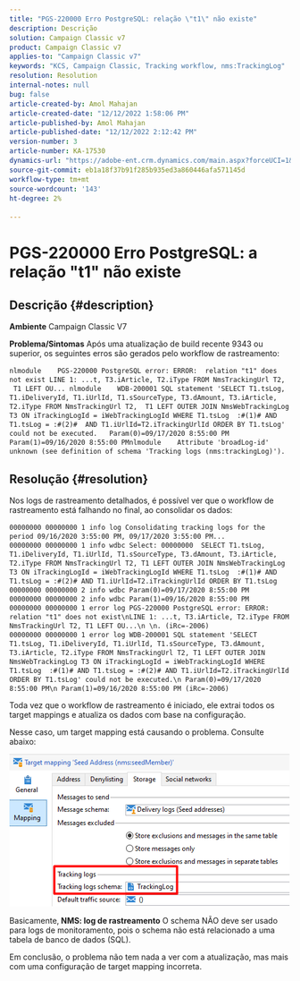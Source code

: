 ```yaml
---
title: "PGS-220000 Erro PostgreSQL: relação \"t1\" não existe"
description: Descrição
solution: Campaign Classic v7
product: Campaign Classic v7
applies-to: "Campaign Classic v7"
keywords: "KCS, Campaign Classic, Tracking workflow, nms:TrackingLog"
resolution: Resolution
internal-notes: null
bug: false
article-created-by: Amol Mahajan
article-created-date: "12/12/2022 1:58:06 PM"
article-published-by: Amol Mahajan
article-published-date: "12/12/2022 2:12:42 PM"
version-number: 3
article-number: KA-17530
dynamics-url: "https://adobe-ent.crm.dynamics.com/main.aspx?forceUCI=1&pagetype=entityrecord&etn=knowledgearticle&id=35fe2fff-247a-ed11-81ac-6045bd0063aa"
source-git-commit: eb1a18f37b91f285b935ed3a860446afa571145d
workflow-type: tm+mt
source-wordcount: '143'
ht-degree: 2%

---
```


# PGS-220000 Erro PostgreSQL: a relação &quot;t1&quot; não existe

## Descrição {#description}

<b>Ambiente</b>
Campaign Classic V7


<b>Problema/Sintomas</b>
Após uma atualização de build recente 9343 ou superior, os seguintes erros são gerados pelo workflow de rastreamento:




```
nlmodule    PGS-220000 PostgreSQL error: ERROR:  relation "t1" does not exist LINE 1: ...t, T3.iArticle, T2.iType FROM NmsTrackingUrl T2,  T1 LEFT OU... nlmodule    WDB-200001 SQL statement 'SELECT T1.tsLog, T1.iDeliveryId, T1.iUrlId, T1.sSourceType, T3.dAmount, T3.iArticle, T2.iType FROM NmsTrackingUrl T2,  T1 LEFT OUTER JOIN NmsWebTrackingLog T3 ON iTrackingLogId = iWebTrackingLogId WHERE T1.tsLog  :#(1)# AND T1.tsLog = :#(2)#  AND T1.iUrlId=T2.iTrackingUrlId ORDER BY T1.tsLog' could not be executed.   Param(0)=09/17/2020 8:55:00 PM   Param(1)=09/16/2020 8:55:00 PMnlmodule    Attribute 'broadLog-id' unknown (see definition of schema 'Tracking logs (nms:trackingLog)').
```





## Resolução {#resolution}


Nos logs de rastreamento detalhados, é possível ver que o workflow de rastreamento está falhando no final, ao consolidar os dados:




```
00000000 00000000 1 info log Consolidating tracking logs for the period 09/16/2020 3:55:00 PM, 09/17/2020 3:55:00 PM...
00000000 00000000 1 info wdbc Select: 00000000  SELECT T1.tsLog, T1.iDeliveryId, T1.iUrlId, T1.sSourceType, T3.dAmount, T3.iArticle, T2.iType FROM NmsTrackingUrl T2, T1 LEFT OUTER JOIN NmsWebTrackingLog T3 ON iTrackingLogId = iWebTrackingLogId WHERE T1.tsLog  :#(1)# AND T1.tsLog = :#(2)# AND T1.iUrlId=T2.iTrackingUrlId ORDER BY T1.tsLog
00000000 00000000 2 info wdbc Param(0)=09/17/2020 8:55:00 PM
00000000 00000000 2 info wdbc Param(1)=09/16/2020 8:55:00 PM
00000000 00000000 1 error log PGS-220000 PostgreSQL error: ERROR: relation "t1" does not exist\nLINE 1: ...t, T3.iArticle, T2.iType FROM NmsTrackingUrl T2, T1 LEFT OU...\n \n. (iRc=-2006)
00000000 00000000 1 error log WDB-200001 SQL statement 'SELECT T1.tsLog, T1.iDeliveryId, T1.iUrlId, T1.sSourceType, T3.dAmount, T3.iArticle, T2.iType FROM NmsTrackingUrl T2, T1 LEFT OUTER JOIN NmsWebTrackingLog T3 ON iTrackingLogId = iWebTrackingLogId WHERE T1.tsLog  :#(1)# AND T1.tsLog = :#(2)# AND T1.iUrlId=T2.iTrackingUrlId ORDER BY T1.tsLog' could not be executed.\n Param(0)=09/17/2020 8:55:00 PM\n Param(1)=09/16/2020 8:55:00 PM (iRc=-2006)
```




Toda vez que o workflow de rastreamento é iniciado, ele extrai todos os target mappings e atualiza os dados com base na configuração.

Nesse caso, um target mapping está causando o problema. Consulte abaixo:

![](assets/a06a8deb-6536-ec11-b6e6-000d3a348885.png)

Basicamente,<b> NMS: log de rastreamento</b> O schema NÃO deve ser usado para logs de monitoramento, pois o schema não está relacionado a uma tabela de banco de dados (SQL).

Em conclusão, o problema não tem nada a ver com a atualização, mas mais com uma configuração de target mapping incorreta.
